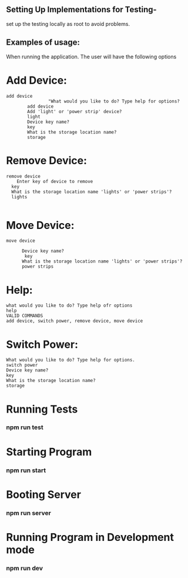 ## Setting Up Implementations for Testing-
set up the testing locally as root to avoid problems. 




## Examples of usage:
When running the application. The user will have the following options
# Add Device:
```
add device
				"What would you like to do? Type help for options?
        add device 
        Add 'light' or 'power strip' device?
        light 
        Device key name?
        key 
        What is the storage location name?
        storage
```

# Remove Device:
```
remove device
	Enter key of device to remove 
  key
  What is the storage location name 'lights' or 'power strips'?
  lights 
  
```

# Move Device:
```
move device

      Device key name?
       key
      What is the storage location name 'lights' or 'power strips'?
      power strips
```
# Help:
```
what would you like to do? Type help ofr options
help
VALID COMMANDS
add device, switch power, remove device, move device
```
# Switch Power:
```
What would you like to do? Type help for options.
switch power
Device key name? 
key
What is the storage location name?
storage
```
# Running Tests 

### npm run test 

# Starting Program 

### npm run start 

# Booting Server 

### npm run server 

# Running Program in Development mode 

### npm run dev
